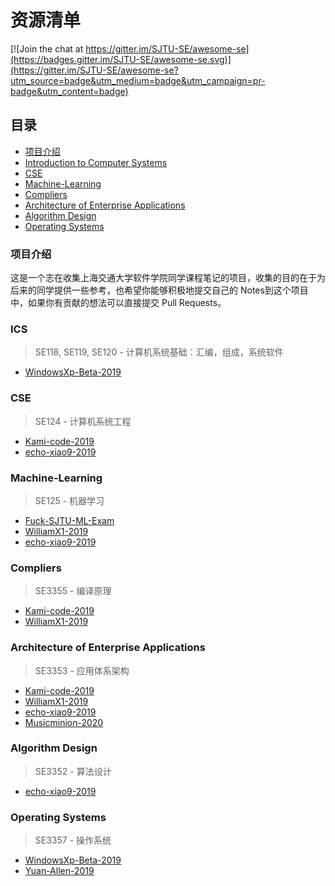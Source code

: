 # 资源清单

[![Join the chat at https://gitter.im/SJTU-SE/awesome-se](https://badges.gitter.im/SJTU-SE/awesome-se.svg)](https://gitter.im/SJTU-SE/awesome-se?utm_source=badge&utm_medium=badge&utm_campaign=pr-badge&utm_content=badge)

## 目录

* [项目介绍](#项目介绍)
* [Introduction to Computer Systems](#ics)
* [CSE](#cse)
* [Machine-Learning](#machine-learning)
* [Compliers](#compliers)
* [Architecture of Enterprise Applications](#architecture-of-enterprise-applications)
* [Algorithm Design](#algorithm-design)
* [Operating Systems](#operating-systems)

### 项目介绍

这是一个志在收集上海交通大学软件学院同学课程笔记的项目，收集的目的在于为后来的同学提供一些参考，也希望你能够积极地提交自己的 Notes到这个项目中，如果你有贡献的想法可以直接提交 Pull Requests。

### ICS

> SE118, SE119, SE120 - 计算机系统基础：汇编，组成，系统软件

* [WindowsXp-Beta-2019](https://github.com/WindowsXp-Beta/WindowsXp-NOTEs/tree/master/ICS)

### CSE

> SE124 - 计算机系统工程

* [Kami-code-2019](https://github.com/Kami-code/SE124-CSE-2021-Notes)
* [echo-xiao9-2019](https://github.com/echo-xiao9/MyNote/blob/master/README.md)

### Machine-Learning

> SE125 - 机器学习

* [Fuck-SJTU-ML-Exam](https://github.com/shenhliu/Fuck-SJTU-ML-Exam)
* [WilliamX1-2019](https://github.com/WilliamX1/machine-learning)
* [echo-xiao9-2019](https://github.com/echo-xiao9/MyNote/blob/master/README.md)

### Compliers

> SE3355 - 编译原理

* [Kami-code-2019](https://github.com/Kami-code/SE3355-Compliers-2021-Notes)
* [WilliamX1-2019](https://github.com/WilliamX1/tiger-compiler)

### Architecture of Enterprise Applications

> SE3353 - 应用体系架构

* [Kami-code-2019](https://github.com/Kami-code/SE3353-2021-Notes)
* [WilliamX1-2019](https://github.com/WilliamX1/bookstore)
* [echo-xiao9-2019](https://github.com/echo-xiao9/MyNote/blob/master/README.md)
* [Musicminion-2020](https://github.com/Musicminion/2022-2023-1-Application-System-Architecture)

### Algorithm Design

> SE3352 - 算法设计

* [echo-xiao9-2019](https://pitch-circle-003.notion.site/Algorithm-ba2f26f6d5ae440eb0ba46689f05d2cf)

### Operating Systems

> SE3357 - 操作系统

* [WindowsXp-Beta-2019](https://github.com/WindowsXp-Beta/OS-Notes)
* [Yuan-Allen-2019](https://github.com/Yuan-Allen/OS-mind-map)
